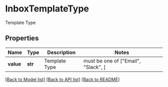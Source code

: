 # InboxTemplateType

Template Type

## Properties
Name | Type | Description | Notes
------------ | ------------- | ------------- | -------------
**value** | **str** | Template Type |  must be one of ["Email", "Slack", ]

[[Back to Model list]](../README.md#documentation-for-models) [[Back to API list]](../README.md#documentation-for-api-endpoints) [[Back to README]](../README.md)


